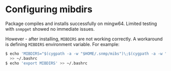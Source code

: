 # Configuring mibdirs

Package compiles and installs successfully on mingw64. Limited testing with `snmpget` showed no immediate issues. 

However - after installing, `MIBDIRS` are not working correctly. A workaround is defining `MIBDIRS` environment variable. For example:

```bash
$ echo 'MIBDIRS="$(cygpath -a -w "$HOME/.snmp/mibs")\;$(cygpath -a -w "/mingw64/share/snmp/mibs")"' \
  >> ~/.bashrc
$ echo 'export MIBDIRS' >> ~/.bashrc
```

